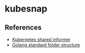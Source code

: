 # kubesnap

## References
- [Kubernetes shared informer](https://gianarb.it/blog/kubernetes-shared-informer)
- [Golang standard folder structure](https://github.com/golang-standards/project-layout)